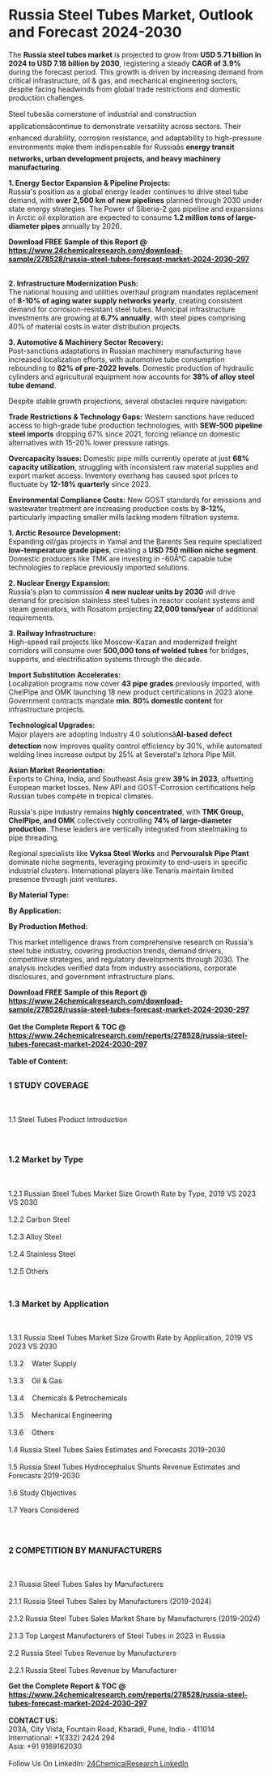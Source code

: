 <h1>Russia Steel Tubes Market, Outlook and Forecast 2024-2030</h1><p>The <strong>Russia steel tubes market</strong> is projected to grow from <strong>USD 5.71 billion in 2024 to USD 7.18 billion by 2030</strong>, registering a steady <strong>CAGR of 3.9%</strong> during the forecast period. This growth is driven by increasing demand from critical infrastructure, oil &amp; gas, and mechanical engineering sectors, despite facing headwinds from global trade restrictions and domestic production challenges.</p><p>Steel tubesâa cornerstone of industrial and construction applicationsâcontinue to demonstrate versatility across sectors. Their enhanced durability, corrosion resistance, and adaptability to high-pressure environments make them indispensable for Russiaâs <strong>energy transit networks, urban development projects, and heavy machinery manufacturing</strong>.</p><p><strong>1. Energy Sector Expansion &amp; Pipeline Projects:</strong><br>
Russia's position as a global energy leader continues to drive steel tube demand, with <strong>over 2,500 km of new pipelines</strong> planned through 2030 under state energy strategies. The Power of Siberia-2 gas pipeline and expansions in Arctic oil exploration are expected to consume <strong>1.2 million tons of large-diameter pipes</strong> annually by 2026.</p><div><b>Download FREE Sample of this Report @ 
            <a href="https://www.24chemicalresearch.com/download-sample/278528/russia-steel-tubes-forecast-market-2024-2030-297">
            https://www.24chemicalresearch.com/download-sample/278528/russia-steel-tubes-forecast-market-2024-2030-297</a></b></div><br><p><strong>2. Infrastructure Modernization Push:</strong><br>
The national housing and utilities overhaul program mandates replacement of <strong>8-10% of aging water supply networks yearly</strong>, creating consistent demand for corrosion-resistant steel tubes. Municipal infrastructure investments are growing at <strong>6.7% annually</strong>, with steel pipes comprising 40% of material costs in water distribution projects.</p><p><strong>3. Automotive &amp; Machinery Sector Recovery:</strong><br>
Post-sanctions adaptations in Russian machinery manufacturing have increased localization efforts, with automotive tube consumption rebounding to <strong>82% of pre-2022 levels</strong>. Domestic production of hydraulic cylinders and agricultural equipment now accounts for <strong>38% of alloy steel tube demand</strong>.</p><p>Despite stable growth projections, several obstacles require navigation:</p><p><strong>Trade Restrictions &amp; Technology Gaps:</strong> Western sanctions have reduced access to high-grade tube production technologies, with <strong>SEW-500 pipeline steel imports</strong> dropping 67% since 2021, forcing reliance on domestic alternatives with 15-20% lower pressure ratings.</p><p><strong>Overcapacity Issues:</strong> Domestic pipe mills currently operate at just <strong>68% capacity utilization</strong>, struggling with inconsistent raw material supplies and export market access. Inventory overhang has caused spot prices to fluctuate by <strong>12-18% quarterly</strong> since 2023.</p><p><strong>Environmental Compliance Costs:</strong> New GOST standards for emissions and wastewater treatment are increasing production costs by <strong>8-12%</strong>, particularly impacting smaller mills lacking modern filtration systems.</p><p><strong>1. Arctic Resource Development:</strong><br>
Expanding oil/gas projects in Yamal and the Barents Sea require specialized <strong>low-temperature grade pipes</strong>, creating a <strong>USD 750 million niche segment</strong>. Domestic producers like TMK are investing in -60Â°C capable tube technologies to replace previously imported solutions.</p><p><strong>2. Nuclear Energy Expansion:</strong><br>
Russia's plan to commission <strong>4 new nuclear units by 2030</strong> will drive demand for precision stainless steel tubes in reactor coolant systems and steam generators, with Rosatom projecting <strong>22,000 tons/year</strong> of additional requirements.</p><p><strong>3. Railway Infrastructure:</strong><br>
High-speed rail projects like Moscow-Kazan and modernized freight corridors will consume over <strong>500,000 tons of welded tubes</strong> for bridges, supports, and electrification systems through the decade.</p><p><strong>Import Substitution Accelerates:</strong><br>
	Localization programs now cover <strong>43 pipe grades</strong> previously imported, with ChelPipe and OMK launching 18 new product certifications in 2023 alone. Government contracts mandate <strong>min. 80% domestic content</strong> for infrastructure projects.</p><p><strong>Technological Upgrades:</strong><br>
	Major players are adopting Industry 4.0 solutionsâ<strong>AI-based defect detection</strong> now improves quality control efficiency by 30%, while automated welding lines increase output by 25% at Severstal's Izhora Pipe Mill.</p><p><strong>Asian Market Reorientation:</strong><br>
	Exports to China, India, and Southeast Asia grew <strong>39% in 2023</strong>, offsetting European market losses. New API and GOST-Corrosion certifications help Russian tubes compete in tropical climates.</p><p>Russia's pipe industry remains <strong>highly concentrated</strong>, with <strong>TMK Group, ChelPipe, and OMK</strong> collectively controlling <strong>74% of large-diameter production</strong>. These leaders are vertically integrated from steelmaking to pipe threading.</p><p>Regional specialists like <strong>Vyksa Steel Works</strong> and <strong>Pervouralsk Pipe Plant</strong> dominate niche segments, leveraging proximity to end-users in specific industrial clusters. International players like Tenaris maintain limited presence through joint ventures.</p><p><strong>By Material Type:</strong></p><p><strong>By Application:</strong></p><p><strong>By Production Method:</strong></p><p>This market intelligence draws from comprehensive research on Russia's steel tube industry, covering production trends, demand drivers, competitive strategies, and regulatory developments through 2030. The analysis includes verified data from industry associations, corporate disclosures, and government infrastructure plans.</p><div><b>Download FREE Sample of this Report @ 
            <a href="https://www.24chemicalresearch.com/download-sample/278528/russia-steel-tubes-forecast-market-2024-2030-297">
            https://www.24chemicalresearch.com/download-sample/278528/russia-steel-tubes-forecast-market-2024-2030-297</a></b></div><br><div><b>Get the Complete Report & TOC @ 
            <a href="https://www.24chemicalresearch.com/reports/278528/russia-steel-tubes-forecast-market-2024-2030-297">
            https://www.24chemicalresearch.com/reports/278528/russia-steel-tubes-forecast-market-2024-2030-297</a></b></div><br>
            <b>Table of Content:</b><p><h2><span style="font-size:16px"><strong>1 STUDY COVERAGE</strong></span></h2><br />
<p>1.1 Steel Tubes Product Introduction</p><br />
<h2><span style="font-size:16px"><strong>1.2 Market by Type</strong></span></h2><br />
<p>1.2.1 Russian Steel Tubes Market Size Growth Rate by Type, 2019 VS 2023 VS 2030<br /><br />
1.2.2 Carbon Steel&nbsp;&nbsp; &nbsp;<br /><br />
1.2.3 Alloy Steel<br /><br />
1.2.4 Stainless Steel<br /><br />
1.2.5 Others<br /><br />
<h2><span style="font-size:16px"><strong>1.3 Market by Application</strong></span></h2><br />
<p>1.3.1 Russia Steel Tubes Market Size Growth Rate by Application, 2019 VS 2023 VS 2030<br /><br />
1.3.2&nbsp;&nbsp; &nbsp;Water Supply<br /><br />
1.3.3&nbsp;&nbsp; &nbsp;Oil & Gas<br /><br />
1.3.4&nbsp;&nbsp; &nbsp;Chemicals & Petrochemicals<br /><br />
1.3.5&nbsp;&nbsp; &nbsp;Mechanical Engineering<br /><br />
1.3.6&nbsp;&nbsp; &nbsp;Others<br /><br />
1.4 Russia Steel Tubes Sales Estimates and Forecasts 2019-2030<br /><br />
1.5 Russia Steel Tubes Hydrocephalus Shunts Revenue Estimates and Forecasts 2019-2030<br /><br />
1.6 Study Objectives<br /><br />
1.7 Years Considered</p><br />
<h2><span style="font-size:16px"><strong>2 COMPETITION BY MANUFACTURERS</strong></span></h2><br />
<p>2.1 Russia Steel Tubes Sales by Manufacturers<br /><br />
2.1.1 Russia Steel Tubes Sales by Manufacturers (2019-2024)<br /><br />
2.1.2 Russia Steel Tubes Sales Market Share by Manufacturers (2019-2024)<br /><br />
2.1.3 Top Largest Manufacturers of Steel Tubes in 2023 in Russia<br /><br />
2.2 Russia Steel Tubes Revenue by Manufacturers<br /><br />
2.2.1 Russia Steel Tubes Revenue by Manufacturer</p><div><b>Get the Complete Report & TOC @ 
            <a href="https://www.24chemicalresearch.com/reports/278528/russia-steel-tubes-forecast-market-2024-2030-297">
            https://www.24chemicalresearch.com/reports/278528/russia-steel-tubes-forecast-market-2024-2030-297</a></b></div><br><b>CONTACT US:</b><br>
            203A, City Vista, Fountain Road, Kharadi, Pune, India - 411014<br>
            International: +1(332) 2424 294<br>
            Asia: +91 9169162030 <br><br>
            Follow Us On LinkedIn: <a href="https://www.linkedin.com/company/24chemicalresearch/">24ChemicalResearch LinkedIn</a>